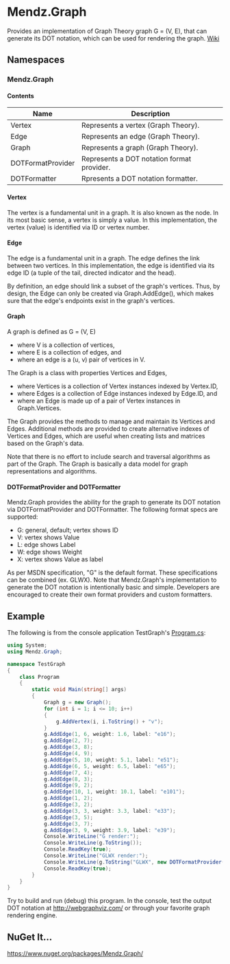 # Mendz.Graph
Provides an implementation of Graph Theory graph G = (V, E), that can generate its DOT notation, which can be used for rendering the graph. [Wiki](https://github.com/etmendz/Mendz.Graph/wiki)
## Namespaces
### Mendz.Graph
#### Contents
Name | Description
---- | -----------
Vertex | Represents a vertex (Graph Theory).
Edge | Represents an edge (Graph Theory).
Graph | Represents a graph (Graph Theory).
DOTFormatProvider | Represents a DOT notation format provider.
DOTFormatter | Rpresents a DOT notation formatter.
#### Vertex
The vertex is a fundamental unit in a graph. It is also known as the node.
In its most basic sense, a vertex is simply a value.
In this implementation, the vertex (value) is identified via ID or vertex number.
#### Edge
The edge is a fundamental unit in a graph.
The edge defines the link between two vertices.
In this implementation, the edge is identified via its edge ID (a tuple of the tail, directed indicator and the head).

By definition, an edge should link a subset of the graph's vertices.
Thus, by design, the Edge can only be created via Graph.AddEdge(),
which makes sure that the edge's endpoints exist in the graph's vertices.
#### Graph
A graph is defined as G = (V, E)
- where V is a collection of vertices,
- where E is a collection of edges, and
- where an edge is a (u, v) pair of vertices in V. 

The Graph is a class with properties Vertices and Edges,
- where Vertices is a collection of Vertex instances indexed by Vertex.ID,
- where Edges is a collection of Edge instances indexed by Edge.ID, and
- where an Edge is made up of a pair of Vertex instances in Graph.Vertices.

The Graph provides the methods to manage and maintain its Vertices and Edges.
Additional methods are provided to create alternative indexes of Vertices and Edges,
which are useful when creating lists and matrices based on the Graph's data.

Note that there is no effort to include search and traversal algorithms as part of the Graph.
The Graph is basically a data model for graph representations and algorithms.
#### DOTFormatProvider and DOTFormatter
Mendz.Graph provides the ability for the graph to generate its DOT notation via DOTFormatProvider and DOTFormatter.
The following format specs are supported:
- G: general, default; vertex shows ID
- V: vertex shows Value
- L: edge shows Label
- W: edge shows Weight
- X: vertex shows Value as label

As per MSDN specification, "G" is the default format. These specifications can be combined (ex. GLWX).
Note that Mendz.Graph's implementation to generate the DOT notation is intentionally basic and simple.
Developers are encouraged to create their own format providers and custom formatters.
## Example
The following is from the console application TestGraph's [Program.cs](https://github.com/etmendz/Mendz.Graph/blob/master/TestGraph/Program.cs):
```C#
using System;
using Mendz.Graph;

namespace TestGraph
{
    class Program
    {
        static void Main(string[] args)
        {
            Graph g = new Graph();
            for (int i = 1; i <= 10; i++)
            {
                g.AddVertex(i, i.ToString() + "v");
            }
            g.AddEdge(1, 6, weight: 1.6, label: "e16");
            g.AddEdge(2, 7);
            g.AddEdge(3, 8);
            g.AddEdge(4, 9);
            g.AddEdge(5, 10, weight: 5.1, label: "e51");
            g.AddEdge(6, 5, weight: 6.5, label: "e65");
            g.AddEdge(7, 4);
            g.AddEdge(8, 3);
            g.AddEdge(9, 2);
            g.AddEdge(10, 1, weight: 10.1, label: "e101");
            g.AddEdge(1, 2);
            g.AddEdge(3, 2);
            g.AddEdge(3, 3, weight: 3.3, label: "e33");
            g.AddEdge(3, 5);
            g.AddEdge(3, 7);
            g.AddEdge(3, 9, weight: 3.9, label: "e39");
            Console.WriteLine("G render:");
            Console.WriteLine(g.ToString());
            Console.ReadKey(true);
            Console.WriteLine("GLWX render:");
            Console.WriteLine(g.ToString("GLWX", new DOTFormatProvider()));
            Console.ReadKey(true);
        }
    }
}
```
Try to build and run (debug) this program.
In the console, test the output DOT notation at http://webgraphviz.com/ or through your favorite graph rendering engine.
## NuGet It...
https://www.nuget.org/packages/Mendz.Graph/
